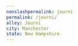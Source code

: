 ```yaml
---
﻿nonslashpermalink: journi
permalink: /journi/
alley: Journi
city: Manchester
state: New Hampshire
---
```

